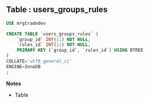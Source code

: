 Table : users_groups_rules
--------------------------

```SQL
USE mrgtradedev

CREATE TABLE `users_groups_rules` (
	`group_id` INT(11) NOT NULL,
	`rules_id` INT(11) NOT NULL,
	PRIMARY KEY (`group_id`, `rules_id`) USING BTREE
)
COLLATE='utf8_general_ci'
ENGINE=InnoDB
;
```
__Notes__

+ Table
